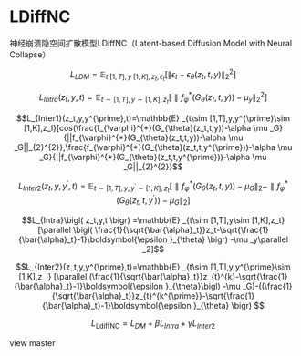 # LDiffNC
神经崩溃隐空间扩散模型LDiffNC（Latent-based Diffusion Model with Neural Collapse）

$$L_{LDM}=\mathbb{E} _{t~\left[ 1,T \right] ,y~\left[ 1,K \right] ,z_t,\epsilon _t}\left[ \left\| \epsilon _t-\epsilon _{\theta}\left( z_t,t,y \right) \right\| _{2}^{2} \right] $$

$$L_{Intra}(z_t,y,t)=\mathbb{E} _{t\sim [1,T],y\sim [1,K],z_t}[\parallel f_{\varphi}^{*}(G_{\theta}(z_t,t,y))-\mu _y\parallel _{2}^{2}]$$

$$L_{Inter1}(z_t,y,y^{\prime},t)=\mathbb{E} _{t\sim [1,T],y,y^{\prime}\sim [1,K],z_l}[cos(\frac{f_{\varphi}^{*}(G_{\theta}(z_t,t,y))-\alpha \mu _G}{||f_{\varphi}^{*}(G_{\theta}(z_t,t,y))-\alpha \mu _G||_{2}^{2}},\frac{f_{\varphi}^{*}(G_{\theta}(z_t,t,y^{\prime}))-\alpha \mu _G}{||f_{\varphi}^{*}(G_{\theta}(z_t,t,y^{\prime}))-\alpha \mu _G||_{2}^{2}}$$

$$L_{Inter2}(z_t,y,y^{\prime},t)=\mathbb{E} _{t\sim [1,T],y,y^{\prime}\sim [1,K],z_t}[\parallel f_{\varphi}^{*}(G_{\theta}(z_t,t,y))-\mu _G\parallel _2-\parallel f_{\varphi}^{*}(G_{\theta}(z_t,t,y^{\prime}))-\mu _G\parallel _2]$$

$$L_{Intra}\bigl( z_t,y,t \bigr) =\mathbb{E} _{t\sim [1,T],y\sim [1,K],z_t}[\parallel \bigl( \frac{1}{\sqrt{\bar{\alpha}_t}}z_t-\sqrt{\frac{1}{\bar{\alpha}_t}-1}\boldsymbol{\epsilon }_{\theta} \bigr) -\mu _y\parallel _2]$$

$$L_{Inter2}(z_t,y,y^{\prime},t)=\mathbb{E} _{t\sim [1,T],y,y^{\prime}\sim [1,K],z_l}
[\parallel (\frac{1}{\sqrt{\bar{\alpha}_t}}z_{t}^{k}-\sqrt{\frac{1}{\bar{\alpha}_t}-1}\boldsymbol{\epsilon }_{\theta}\bigl) -\mu _G)-((\frac{1}{\sqrt{\bar{\alpha}_t}}z_{t}^{k^{\prime}}-\sqrt{\frac{1}{\bar{\alpha}_t}-1}\boldsymbol{\epsilon }_{\theta} \bigr) $$

$$L_{\mathrm{LdiffNC}}=L_{DM}+\beta L_{Intra}+\gamma L_{Inter2}$$


view master
